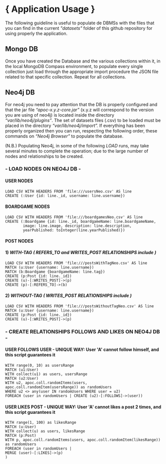 
# { Application Usage }
The following guideline is useful to populate de DBMSs with the files that you can find in the current *"datasets"* folder
of this github repository for using properly the application.

## Mongo DB
Once you have created the Database and the various collections within it, in the local MongoDB Compass environment, to populate
every single collection just load through the appropriate import procedure the JSON file related to that specific collection.
Repeat for all collections.

## Neo4j DB
For neo4j you need to pay attention that the DB is properly configured and that the jar file *“apoc-x.y.z-core.jar”*
(x.y.z will correspond to the version you are using of neo4j) is located inside the directory *“var/lib/neo4j/plugins”*.
The set of datasets files (.csv) to be loaded must be placed in the directory *“var/lib/neo4j/import”.*
If everything has been properly organized then you can run, respecting the following order,
these commands on *“Neo4j Browser”* to populate the database.

(N.B.)
Populating Neo4j, in some of the following *LOAD* runs,
may take several minutes to complete the operation; due to the large number 
of nodes and relationships to be created.

### - LOAD NODES ON NEO4J DB -

#### USER NODES
```
LOAD CSV WITH HEADERS FROM 'file:///usersNeo.csv' AS line
CREATE (:User {id: line._id, username: line.username})
```
#### BOARDGAME NODES
```
LOAD CSV WITH HEADERS FROM 'file:///boardgamesNeo.csv' AS line
CREATE (:Boardgame {id: line._id, boardgameName: line.boardgameName,
        image: line.image, description: line.description,
        yearPublished: toInteger(line.yearPublished)})
```
#### POST NODES
#### 1) *WITH-TAG ( REFERS_TO and WRITES_POST RELATIONSHIPS include )*
```
LOAD CSV WITH HEADERS FROM 'file:///postsWithTagNeo.csv' AS line
MATCH (u:User {username: line.username})
MATCH (b:Boardgame {boardgameName: line.tag})
CREATE (p:Post {id: line._id})
CREATE (u)-[:WRITES_POST]->(p)
CREATE (p)-[:REFERS_TO]->(b)
```

#### 2) *WITHOUT-TAG ( WRITES_POST RELATIONSHIPS include )*
```
LOAD CSV WITH HEADERS FROM 'file:///postsWithoutTagNeo.csv' AS line
MATCH (u:User {username: line.username})
CREATE (p:Post {id: line._id})
CREATE (u)-[:WRITES_POST]->(p)
```

### - CREATE RELATIONSHIPS FOLLOWS AND LIKES ON NEO4J DB -

#### USER FOLLOWS USER - UNIQUE WAY: User 'A' cannot follow himself, and this script guarantees it
```
WITH range(0, 10) as usersRange
MATCH (u1:User)
WITH collect(u1) as users, usersRange
MATCH (u2:User)
WITH u2, apoc.coll.randomItems(users, apoc.coll.randomItem(usersRange)) as randomUsers
WHERE u2 <> any(user IN randomUsers WHERE user = u2)
FOREACH (user in randomUsers | CREATE (u2)-[:FOLLOWS]->(user))
```

#### USER LIKES POST - UNIQUE WAY: User 'A' cannot likes a post 2 times, and this script guarantees it
```
WITH range(1, 100) as likesRange
MATCH (u:User)
WITH collect(u) as users, likesRange
MATCH (p:Post)
WITH p, apoc.coll.randomItems(users, apoc.coll.randomItem(likesRange)) as randomUsers
FOREACH (user in randomUsers |
MERGE (user)-[:LIKES]->(p)
)
```
